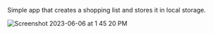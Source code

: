 Simple app that creates a shopping list and stores it in local storage.

![Screenshot 2023-06-06 at 1 45 20 PM](https://github.com/JaryCruz/shopping-list/assets/96601148/7a4453ec-c5b0-4511-b27f-93f26599da26)
